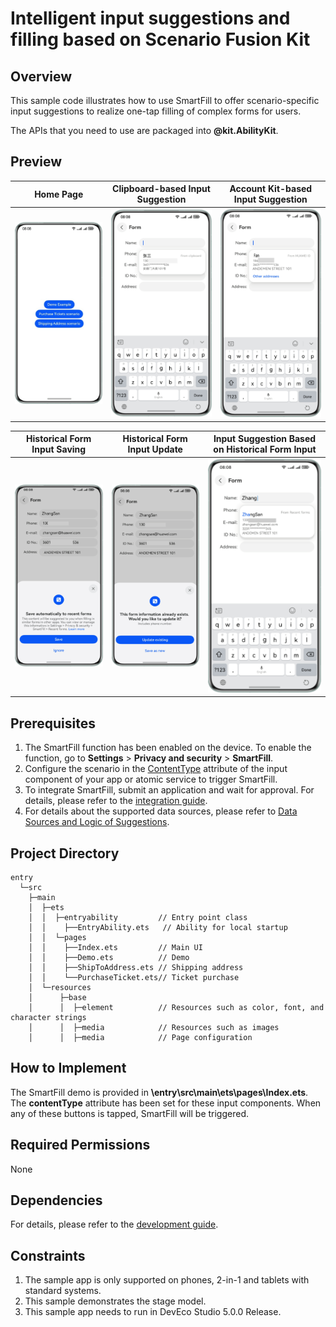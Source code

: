 # Intelligent input suggestions and filling based on Scenario Fusion Kit

## Overview

This sample code illustrates how to use SmartFill to offer scenario-specific input suggestions to realize one-tap filling of complex forms for users.

The APIs that you need to use are packaged into **@kit.AbilityKit**.

## Preview


| **Home Page**                                    | **Clipboard-based Input Suggestion**                                      | **Account Kit-based Input Suggestion**                                   |
|--------------------------------------------|-------------------------------------------------|-----------------------------------------------|
| <img src=screenshots/main_en.jpg width="250"> | <img src=screenshots/clipboard_en.jpg width="250"> | <img src=screenshots/account_en.jpg width="250"> |

| **Historical Form Input Saving**                                      | **Historical Form Input Update**                                        | **Input Suggestion Based on Historical Form Input**                                      |
|----------------------------------------------------|------------------------------------------------------|----------------------------------------------------|
| <img src=screenshots/history_save_en.jpg width="250"> | <img src=screenshots/history_update_en.jpg width="250"> | <img src=screenshots/history_form_en.jpg width="250"> |

## Prerequisites

1. The SmartFill function has been enabled on the device. To enable the function, go to **Settings** > **Privacy and security** > **SmartFill**.
2. Configure the scenario in the [ContentType](https://developer.huawei.com/consumer/en/doc/harmonyos-guides/scenario-fusion-intelligentfilling-appendix) attribute of the input component of your app or atomic service to trigger SmartFill. 
3. To integrate SmartFill, submit an application and wait for approval. For details, please refer to the [integration guide](https://developer.huawei.com/consumer/en/doc/harmonyos-guides/scenario-fusion-introduction-to-smart-fill#section1167564853816).
4. For details about the supported data sources, please refer to [Data Sources and Logic of Suggestions](https://developer.huawei.com/consumer/en/doc/harmonyos-guides/scenario-fusion-intelligentfilling-explain).

## Project Directory
```
entry
  └─src                     
    ├─main                
    │  ├─ets              
    │  │  ├─entryability         // Entry point class
    │  │    ├──EntryAbility.ets   // Ability for local startup
    │  │  └─pages
    │  │    ├──Index.ets         // Main UI
    │  │    ├──Demo.ets          // Demo
    │  │    ├──ShipToAddress.ets // Shipping address
    │  │    └──PurchaseTicket.ets// Ticket purchase
    │  └─resources        
    │      ├─base         
    │      │  ├─element          // Resources such as color, font, and character strings
    │      │  ├─media            // Resources such as images 
    │      │  ├─media            // Page configuration
```  

## How to Implement

The SmartFill demo is provided in **\entry\src\main\ets\pages\Index.ets**. The **contentType** attribute has been set for these input components. When any of these buttons is tapped, SmartFill will be triggered.

## Required Permissions

None

## Dependencies

For details, please refer to the [development guide](https://developer.huawei.com/consumer/en/doc/harmonyos-guides/scenario-fusion-introduction-to-smart-fill).

## Constraints

1. The sample app is only supported on phones, 2-in-1 and tablets with standard systems.
2. This sample demonstrates the stage model.
3. This sample app needs to run in DevEco Studio 5.0.0 Release.